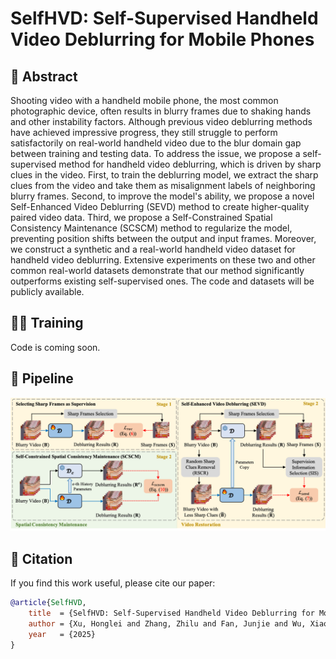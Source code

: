 # SelfHVD: Self-Supervised Handheld Video Deblurring for Mobile Phones

## 🧾 Abstract

Shooting video with a handheld mobile phone, the most common photographic device, often results in blurry frames due to shaking hands and other instability factors. Although previous video deblurring methods have achieved impressive progress, they still struggle to perform satisfactorily on real-world handheld video due to the blur domain gap between training and testing data. To address the issue, we propose a self-supervised method for handheld video deblurring, which is driven by sharp clues in the video. First, to train the deblurring model, we extract the sharp clues from the video and take them as misalignment labels of neighboring blurry frames. Second, to improve the model's ability, we propose a novel Self-Enhanced Video Deblurring (SEVD) method to create higher-quality paired video data. Third, we propose a Self-Constrained Spatial Consistency Maintenance (SCSCM) method to regularize the model, preventing position shifts between the output and input frames. Moreover, we construct a synthetic and a real-world handheld video dataset for handheld video deblurring. Extensive experiments on these two and other common real-world datasets demonstrate that our method significantly outperforms existing self-supervised ones. The code and datasets will be publicly available.

## 🏋️‍♂️ Training

Code is coming soon.

## 🧩 Pipeline

![image](https://github.com/cshonglei/SelfHVD/blob/main/images/pipeline.png)

## 📄 Citation

If you find this work useful, please cite our paper:

```bibtex
@article{SelfHVD, 
    title  = {SelfHVD: Self-Supervised Handheld Video Deblurring for Mobile Phones}, 
    author = {Xu, Honglei and Zhang, Zhilu and Fan, Junjie and Wu, Xiaohe and Zuo, Wangmeng}, 
    year   = {2025}
}
